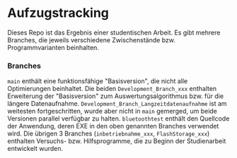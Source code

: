 # Aufzugstracking
Dieses Repo ist das Ergebnis einer studentischen Arbeit.
Es gibt mehrere Branches, die jeweils verschiedene Zwischenstände bzw. Programmvarianten beinhalten.

### Branches
`main` enthält eine funktionsfähige "Basisversion", die nicht alle Optimierungen beinhaltet.
Die beiden `Development_Branch_xxx` enthalten Erweiterung der "Basisversion" zum Auswertungsalgorithmus bzw. für die längere Datenaufnahme.
`Development_Branch_Langzeitdatenaufnahme` ist am weitesten fortgeschritten, wurde aber nicht in `main` gemerged, um beide Versionen parallel verfügbar zu halten.
`bluetoothtest` enthält den Quellcode der Anwendung, deren EXE in den oben genannten Branches verwendet wird.
Die übrigen 3 Branches (`inbetriebnahme_xxx`, `FlashStorage_xxx`) enthalten Versuchs- bzw. Hilfsprogramme, die zu Beginn der Studienarbeit entwickelt wurden.
